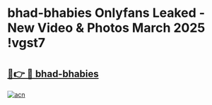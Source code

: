 # bhad-bhabies Onlyfans Leaked - New Video & Photos March 2025 !vgst7

# <h2><a href="https://ldicuk.iuczelnia.edu.pl?title=bhad-bhabies&ref=vgst7">🔗👉 🔴 bhad-bhabies</a></h2>

[![acn](https://github.com/user-attachments/assets/0f9c940e-d8b0-45ae-aac7-cd30a18b3e1c)](https://ldicuk.iuczelnia.edu.pl?title=bhad-bhabies&ref=vgst7)

